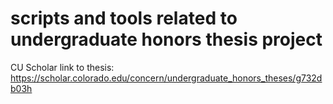 # scripts and tools related to undergraduate honors thesis project

CU Scholar link to thesis: https://scholar.colorado.edu/concern/undergraduate_honors_theses/g732db03h
